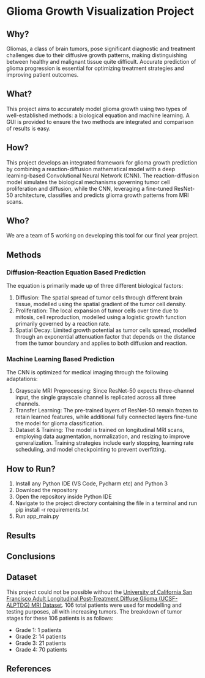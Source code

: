 # Glioma Growth Visualization Project
## Why?
Gliomas, a class of brain tumors, pose significant diagnostic and treatment challenges due to their diffusive growth patterns, making distinguishing between healthy and malignant tissue quite difficult. Accurate prediction of glioma progression is essential for optimizing treatment strategies and improving patient outcomes. 

## What?
This project aims to accurately model glioma growth using two types of well-established methods: a biological equation and machine learning. A GUI is provided to ensure the two methods are integrated and comparison of results is easy.

## How?
This project develops an integrated framework for glioma growth prediction by combining a reaction-diffusion mathematical model with a deep learning-based Convolutional Neural Network (CNN). The reaction-diffusion model simulates the biological mechanisms governing tumor cell proliferation and diffusion, while the CNN, leveraging a fine-tuned ResNet-50 architecture, classifies and predicts glioma growth patterns from MRI scans.

## Who?
We are a team of 5 working on developing this tool for our final year project.

## Methods
### Diffusion-Reaction Equation Based Prediction
The equation is primarily made up of three different biological factors:
1. Diffusion: The spatial spread of tumor cells through different brain tissue, modelled using the spatial gradient of the tumor cell density.
2. Proliferation: The local expansion of tumor cells over time due to mitosis, cell reproduction, modelled using a logistic growth function primarily governed by a reaction rate.
3. Spatial Decay: Limited growth potential as tumor cells spread, modelled through an exponential attenuation factor that depends on the distance from the tumor boundary and applies to both diffusion and reaction.

### Machine Learning Based Prediction 
The CNN is optimized for medical imaging through the following adaptations: 
1. Grayscale MRI Preprocessing: Since ResNet-50 expects three-channel input, the single grayscale channel is replicated across all three channels.
2. Transfer Learning: The pre-trained layers of ResNet-50 remain frozen to retain learned features, while additional fully connected layers fine-tune the model for glioma classification.
3. Dataset & Training: The model is trained on longitudinal MRI scans, employing data augmentation, normalization, and resizing to improve generalization. Training strategies include early stopping, learning rate scheduling, and model checkpointing to prevent overfitting.

## How to Run?
1. Install any Python IDE (VS Code, Pycharm etc) and Python 3
2. Download the repository
3. Open the repository inside Python IDE
4. Navigate to the project directory containing the file in a terminal and run pip install -r requirements.txt
5. Run app_main.py
## Results

## Conclusions

## Dataset
This project could not be possible without the [University of California San Francisco Adult Longitudinal Post-Treatment Diffuse Glioma (UCSF-ALPTDG) MRI Dataset](https://imagingdatasets.ucsf.edu/dataset/2).
106 total patients were used for modelling and testing purposes, all with increasing tumors.
The breakdown of tumor stages for these 106 patients is as follows:
- Grade 1: 1 patients 
- Grade 2: 14 patients 
- Grade 3: 21 patients 
- Grade 4: 70 patients 

## References
